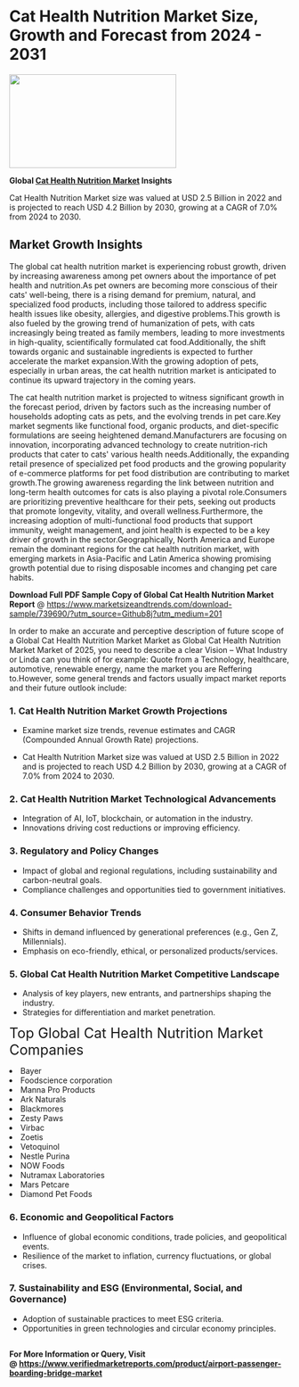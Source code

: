 <H1>Cat Health Nutrition Market Size, Growth and Forecast from 2024 - 2031</H1><img class="aligncenter size-medium wp-image-584254" src="https://thirdeyenews.in/wp-content/uploads/2024/09/Global-Market-Research-300x168.jpeg" alt="" width="300" height="168" /><p><strong>Global&nbsp;<a href="https://www.marketsizeandtrends.com/download-sample/739690/?utm_source=Github8j?utm_medium=201">Cat Health Nutrition Market</a> Insights</strong></p><p>Cat Health Nutrition Market size was valued at USD 2.5 Billion in 2022 and is projected to reach USD 4.2 Billion by 2030, growing at a CAGR of 7.0% from 2024 to 2030.</p><p><h2>Market Growth Insights</h2> <p>The global cat health nutrition market is experiencing robust growth, driven by increasing awareness among pet owners about the importance of pet health and nutrition.As pet owners are becoming more conscious of their cats' well-being, there is a rising demand for premium, natural, and specialized food products, including those tailored to address specific health issues like obesity, allergies, and digestive problems.This growth is also fueled by the growing trend of humanization of pets, with cats increasingly being treated as family members, leading to more investments in high-quality, scientifically formulated cat food.Additionally, the shift towards organic and sustainable ingredients is expected to further accelerate the market expansion.With the growing adoption of pets, especially in urban areas, the cat health nutrition market is anticipated to continue its upward trajectory in the coming years.</p> <p>The cat health nutrition market is projected to witness significant growth in the forecast period, driven by factors such as the increasing number of households adopting cats as pets, and the evolving trends in pet care.Key market segments like functional food, organic products, and diet-specific formulations are seeing heightened demand.Manufacturers are focusing on innovation, incorporating advanced technology to create nutrition-rich products that cater to cats' various health needs.Additionally, the expanding retail presence of specialized pet food products and the growing popularity of e-commerce platforms for pet food distribution are contributing to market growth.The growing awareness regarding the link between nutrition and long-term health outcomes for cats is also playing a pivotal role.Consumers are prioritizing preventive healthcare for their pets, seeking out products that promote longevity, vitality, and overall wellness.Furthermore, the increasing adoption of multi-functional food products that support immunity, weight management, and joint health is expected to be a key driver of growth in the sector.Geographically, North America and Europe remain the dominant regions for the cat health nutrition market, with emerging markets in Asia-Pacific and Latin America showing promising growth potential due to rising disposable incomes and changing pet care habits.</p> <p><span class=""><strong>Download Full PDF Sample Copy of Global Cat Health Nutrition Market Report</strong> @ <a href="https://www.marketsizeandtrends.com/download-sample/739690/?utm_source=Github8j?utm_medium=201" target="_blank">https://www.marketsizeandtrends.com/download-sample/739690/?utm_source=Github8j?utm_medium=201</a></span></p><p>In order to make an accurate and perceptive description of future scope of a Global&nbsp;Cat Health Nutrition Market Market as Global&nbsp;Cat Health Nutrition Market Market of 2025, you need to describe a clear Vision &ndash; What Industry or Linda can you think of for example: Quote from a Technology, healthcare, automotive, renewable energy, name the market you are Reffering to.However, some general trends and factors usually impact market reports and their future outlook include:</p><h3>1.&nbsp;<strong>Cat Health Nutrition Market Growth Projections</strong></h3><ul><li>Examine market size trends, revenue estimates and CAGR (Compounded Annual Growth Rate) projections.</li><li><p>Cat Health Nutrition Market size was valued at USD 2.5 Billion in 2022 and is projected to reach USD 4.2 Billion by 2030, growing at a CAGR of 7.0% from 2024 to 2030.</p></li></ul><h3>2.&nbsp;<strong>Cat Health Nutrition Market Technological Advancements</strong></h3><ul><li>Integration of AI, IoT, blockchain, or automation in the industry.</li><li>Innovations driving cost reductions or improving efficiency.</li></ul><h3>3.&nbsp;<strong>Regulatory and Policy Changes</strong></h3><ul><li>Impact of global and regional regulations, including sustainability and carbon-neutral goals.</li><li>Compliance challenges and opportunities tied to government initiatives.</li></ul><h3>4.&nbsp;<strong>Consumer Behavior Trends</strong></h3><ul><li>Shifts in demand influenced by generational preferences (e.g., Gen Z, Millennials).</li><li>Emphasis on eco-friendly, ethical, or personalized products/services.</li></ul><h3>5.&nbsp;<strong>Global Cat Health Nutrition Market Competitive Landscape</strong></h3><ul><li>Analysis of key players, new entrants, and partnerships shaping the industry.</li><li>Strategies for differentiation and market penetration.</li></ul><p data-pm-slice="1 1 []"><span style="color: inherit; font-family: inherit; font-size: 25px;">Top Global Cat Health Nutrition Market Companies</span></p><div class="" data-test-id=""><p><li>Bayer</li><li> Foodscience corporation</li><li> Manna Pro Products</li><li> Ark Naturals</li><li> Blackmores</li><li> Zesty Paws</li><li> Virbac</li><li> Zoetis</li><li> Vetoquinol</li><li> Nestle Purina</li><li> NOW Foods</li><li> Nutramax Laboratories</li><li> Mars Petcare</li><li> Diamond Pet Foods</li></p></div><h3>6.&nbsp;<strong>Economic and Geopolitical Factors</strong></h3><ul><li>Influence of global economic conditions, trade policies, and geopolitical events.</li><li>Resilience of the market to inflation, currency fluctuations, or global crises.</li></ul><h3>7.&nbsp;<strong>Sustainability and ESG (Environmental, Social, and Governance)</strong></h3><ul><li>Adoption of sustainable practices to meet ESG criteria.</li><li>Opportunities in green technologies and circular economy principles.</li></ul><h2><strong style="font-size: 14px;">For More Information or Query, Visit @&nbsp;</strong><a style="background-color: #ffffff; font-size: 14px;" href="https://www.marketsizeandtrends.com/report/cat-health-nutrition-market/" target="_blank">https://www.verifiedmarketreports.com/product/airport-passenger-boarding-bridge-market</a></h2>